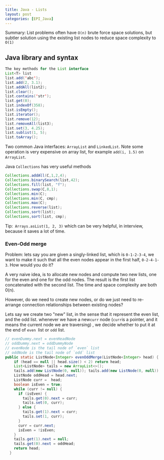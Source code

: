 ```yaml
---
title: Java - Lists
layout: post
categories: [EPI_Java]
---
```


Summary: List problems often have `O(n)` brute force space solutions, but subtler solution using the existing list nodes to reduce space complexity to `O(1)`

## Java library and syntax

```java
The key methods for the List interface 
List<T> list 
list.add('abc');
list.add(2, 3.1);
list.addAll(list2);
list.clear();
list.contains('str');
list.get(0);
list.indexOf(358);
list.isEmpty();
list.iterator();
list.remove(12);
list.removeAll(list3);
list.set(3, 4.25);
list.sublist(1, 5);
list.toArray();
```

Two common Java interfaces: `ArrayList` and `LinkedList`. Note some operation is very expensive on array list, for example `add(i, 1.5)` on `ArrayList`. 

Java `Collections` has very useful methods

```java
Collections.addAll(C,1,2,4);
Collections.binarySearch(list,42);
Collections.fill(list, "f");
Collections.swap(C,8,1);
Collections.min(C);
Collections.min(C, cmp);
Collections.max(C);
Collections.reverse(list);
Collections,sort(list);
Collections,sort(list, cmp);
```

Tip:` Arrays.asList(1, 2, 3)`  which can be very helpful, in interview, because it saves a lot of time. 

### Even-Odd merge

Problem: lets say you are given a singly-linked list, which is `0-1-2-3-4`, we want to make it such that all the even nodes appear in the first half, `0-2-4-1-3`. How would you do it? 

A very naive idea, is to allocate new nodes and compute two new lists, one for the even and one for the odd nodes. The result is the first list concatenated with the second list. The time and space complexity are both 0(n).

However, do we need to create new nodes, or do we just need to re-arrange connection relationships between existing nodes?

Lets say we create two "new" list, in the sense that it represent the even list, and the odd list. whenever we have a new`curr` node (`curr`is a pointer, and it means the current node we are traversing) , we decide whether to put it at the end of `even `list or `odd` list.

```java
// evenDummy.next = evenHeadNode
// oddDummy.next = oddDummyNode 
// evenNode is the tail node of `even` list
// oddNode is the tail node of `odd` list
public static ListNode<Integer> evenOddMerge(ListNode<Integer> head) {
    if (head == null || head.size() < 2) return head;
    List<ListNode> tails = new ArrayList<>();
    tails.add(new ListNode(0, null)); tails.add(new ListNode(0, null));
    ListNode oddHead = head.next;
    ListNode curr =  head;
    boolean isEven = true;
    while (curr != null) {
      if (isEven) {
        tails.get(0).next = curr;
        tails.set(0, curr);
      } else {
        tails.get(1).next = curr;
        tails.set(1, curr);
      }
      curr = curr.next;
      isEven = !isEven;
    }
    tails.get(1).next = null;
    tails.get(0).next = oddHead;
    return head;
  }
```

